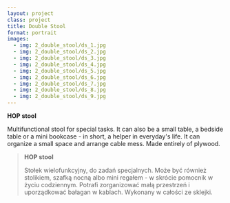 ```yaml
---
layout: project
class: project
title: Double Stool
format: portrait
images:
  - img: 2_double_stool/ds_1.jpg
  - img: 2_double_stool/ds_2.jpg
  - img: 2_double_stool/ds_3.jpg
  - img: 2_double_stool/ds_4.jpg
  - img: 2_double_stool/ds_5.jpg
  - img: 2_double_stool/ds_6.jpg
  - img: 2_double_stool/ds_7.jpg
  - img: 2_double_stool/ds_8.jpg
  - img: 2_double_stool/ds_9.jpg
---
```



**HOP stool**

Multifunctional stool for special tasks. It can also be a small table, a bedside table or a mini bookcase - in short, a helper in everyday's life. It can organize a small space and arrange cable mess. Made entirely of plywood.


> **HOP stool**
>
> Stołek wielofunkcyjny, do zadań specjalnych. Może być również stolikiem, szafką nocną albo mini regałem - w skrócie pomocnik w życiu codziennym. Potrafi zorganizować małą przestrzeń i uporządkować bałagan w kablach. Wykonany w całości ze sklejki.
